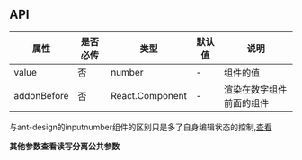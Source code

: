 ## API

| 属性 | 是否必传 | 类型 | 默认值 | 说明 |
| --- | --- | --- | --- | --- |
| value | 否 | number | - | 组件的值 |
| addonBefore | 否 | React.Component | - | 渲染在数字组件前面的组件 |

与ant-design的inputnumber组件的区别只是多了自身编辑状态的控制,[查看](https://ant-design.gitee.io/components/input-number-cn/)

**其他参数查看读写分离公共参数**